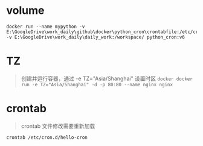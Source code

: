 <!--
 * @Author: longfengpili
 * @Date: 2019-10-13 10:33:02
 * @LastEditTime: 2019-10-13 10:47:06
 * @github: https://github.com/longfengpili
 -->
 
# volume
 ```docker
docker run --name mypython -v E:\GoogleDrive\work_daily\github\docker\python_cron\crontabfile:/etc/cron.d/ -v E:\GoogleDrive\work_daily\daily_work:/workspace/ python_cron:v6
 ```
# TZ
>  创建并运行容器，通过 -e TZ="Asia/Shanghai" 设置时区
     ```docker
     docker run -e TZ="Asia/Shanghai" -d -p 80:80 --name nginx nginx
     ```

# crontab
> crontab 文件修改需要重新加载
```
crontab /etc/cron.d/hello-cron
```
